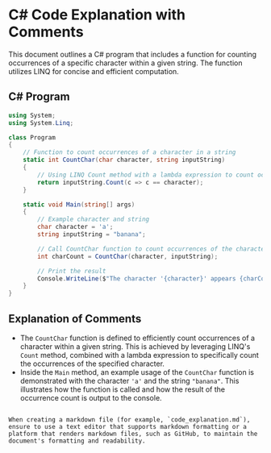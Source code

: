 # C# Code Explanation with Comments

This document outlines a C# program that includes a function for counting occurrences of a specific character within a given string. The function utilizes LINQ for concise and efficient computation.

## C# Program

```csharp
using System;
using System.Linq;

class Program
{
    // Function to count occurrences of a character in a string
    static int CountChar(char character, string inputString)
    {
        // Using LINQ Count method with a lambda expression to count occurrences
        return inputString.Count(c => c == character);
    }

    static void Main(string[] args)
    {
        // Example character and string
        char character = 'a';
        string inputString = "banana";

        // Call CountChar function to count occurrences of the character
        int charCount = CountChar(character, inputString);

        // Print the result
        Console.WriteLine($"The character '{character}' appears {charCount} times in the string '{inputString}'.");
    }
}
```

## Explanation of Comments

- The `CountChar` function is defined to efficiently count occurrences of a character within a given string. This is achieved by leveraging LINQ's `Count` method, combined with a lambda expression to specifically count the occurrences of the specified character.
- Inside the `Main` method, an example usage of the `CountChar` function is demonstrated with the character `'a'` and the string `"banana"`. This illustrates how the function is called and how the result of the occurrence count is output to the console.
```

When creating a markdown file (for example, `code_explanation.md`), ensure to use a text editor that supports markdown formatting or a platform that renders markdown files, such as GitHub, to maintain the document's formatting and readability.